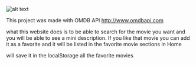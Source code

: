 ![alt text](https://i.imgur.com/JHkVJlm.png)

This project was made with OMDB API http://www.omdbapi.com

what this website does is to be able to search for the movie you want and you will be able to see a mini description. If you like that movie you can add it as a favorite and it will be listed in the favorite movie sections in Home

will save it in the localStorage all the favorite movies
